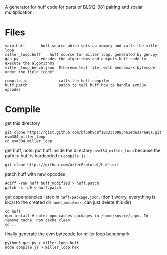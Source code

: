 A generator for huff code for parts of BLS12-381 pairing and scalar multiplication.

# Files

```
main.huff		huff source which sets up memory and calls the miller loop
miller_loop.huff	huff source for miller loop, generated by gen.py
gen.py			encodes the algorithms and outputs huff code to execute the algorithms
miller_loop_bench.json  Ethereum test file, with benchmark bytecode under the field "code"

compile.js              calls the huff compiler
huff.patch              patch to tell huff how to handle evm384 opcodes
```

# Compile

get this directory
```
git clone https://gist.github.com/bf50b9c8f18c33c0883461ede3a4ae8a.git evm384_miller_loop
cd evm384_miller_loop
```

get huff, note: put huff inside the directory `evm384_miller_loop` because the path to huff is hardcoded in `compile.js`
```
git clone https://github.com/AztecProtocol/huff.git
```

patch huff with new opcodes
```
#diff -ruN huff huff_modified > huff.patch
patch -s -p0 < huff.patch
```

get dependencies listed in `huff/package.json`, (don't worry, everything is local to the created dir `node_modules/`, can just delete this dir)
```
cd huff
npm install	# note: npm caches packages in /home/<user>/.npm. To remove cache: npm cache clean
cd ..
```

finally generate the evm bytecode for miller loop benchmark
```
python3 gen.py > miller_loop.huff
node compile.js > miller_loop.hex
```
